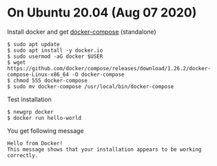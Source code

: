 # On Ubuntu 20.04 (Aug 07 2020)
Install docker and get [docker-compose](https://github.com/docker/compose/releases) (standalone) 
```
$ sudo apt update
$ sudo apt install -y docker.io
$ sudo usermod -aG docker $USER
$ wget https://github.com/docker/compose/releases/download/1.26.2/docker-compose-Linux-x86_64 -O docker-compose
$ chmod 555 docker-compose 
$ sudo mv docker-compose /usr/local/bin/docker-compose 
``` 
Test installation
```
$ newgrp docker
$ docker run hello-world
```
You get following message
```
Hello from Docker!
This message shows that your installation appears to be working correctly.
```
